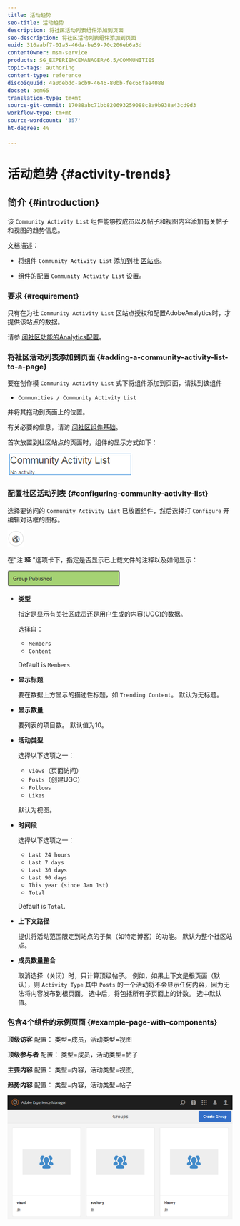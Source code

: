```yaml
---
title: 活动趋势
seo-title: 活动趋势
description: 将社区活动列表组件添加到页面
seo-description: 将社区活动列表组件添加到页面
uuid: 316aabf7-01a5-46da-be59-70c206eb6a3d
contentOwner: msm-service
products: SG_EXPERIENCEMANAGER/6.5/COMMUNITIES
topic-tags: authoring
content-type: reference
discoiquuid: 4a0debdd-acb9-4646-80bb-fec66fae4088
docset: aem65
translation-type: tm+mt
source-git-commit: 17088abc71bb820693259088c8a9b938a43cd9d3
workflow-type: tm+mt
source-wordcount: '357'
ht-degree: 4%

---
```



# 活动趋势 {#activity-trends}

## 简介 {#introduction}

该 `Community Activity List` 组件能够按成员以及帖子和视图内容添加有关帖子和视图的趋势信息。

文档描述：

* 将组件 `Community Activity List` 添加到社 [区站点](/help/communities/overview.md#community-sites)。

* 组件的配置 `Community Activity List` 设置。

### 要求 {#requirement}

只有在为社 `Community Activity List` 区站点授权和配置AdobeAnalytics时，才提供该站点的数据。

请参 [阅社区功能的Analytics配置](/help/communities/analytics.md)。

### 将社区活动列表添加到页面 {#adding-a-community-activity-list-to-a-page}

要在创作模 `Community Activity List` 式下将组件添加到页面，请找到该组件

* `Communities / Community Activity List`

并将其拖动到页面上的位置。

有关必要的信息，请访 [问社区组件基础](/help/communities/basics.md)。

首次放置到社区站点的页面时，组件的显示方式如下：

![社区活动](assets/community-activity.png)

### 配置社区活动列表  {#configuring-community-activity-list}

选择要访问的 `Community Activity List` 已放置组件，然后选择打 `Configure` 开编辑对话框的图标。

![chlimage_1-55](assets/chlimage_1-55.png)

在“注 **释** ”选项卡下，指定是否显示已上载文件的注释以及如何显示：

![chlimage_1-56](assets/chlimage_1-56.png)

* **类型**

   指定是显示有关社区成员还是用户生成的内容(UGC)的数据。

   选择自：

   * `Members`
   * `Content`

   Default is `Members`.

* **显示标题**

   要在数据上方显示的描述性标题，如 `Trending Content`。
默认为无标题。

* **显示数量**

   要列表的项目数。
默认值为10。

* **活动类型**

   选择以下选项之一：

   * `Views`（页面访问）
   * `Posts`（创建UGC）
   * `Follows`
   * `Likes`

   默认为视图。

* **时间段**

   选择以下选项之一：

   * `Last 24 hours`
   * `Last 7 days`
   * `Last 30 days`
   * `Last 90 days`
   * `This year (since Jan 1st)`
   * `Total`

   Default is `Total`.

* **上下文路径**

   提供将活动范围限定到站点的子集（如特定博客）的功能。
默认为整个社区站点。

* **成员数量整合**

   取消选择（关闭）时，只计算顶级帖子。 例如，如果上下文是根页面（默认），则 `Activity Type` 其中 `Posts` 的一个活动将不会显示任何内容，因为无法将内容发布到根页面。 选中后，将包括所有子页面上的计数。
选中默认值。

### 包含4个组件的示例页面 {#example-page-with-components}

**顶级访客** 配置： 类型=成员，活动类型=视图

**顶级参与者** 配置： 类型=成员，活动类型=帖子

**主要内容** 配置： 类型=内容，活动类型=视图,

**趋势内容** 配置： 类型=内容，活动类型=帖子

![chlimage_1-57](assets/chlimage_1-57.png)

